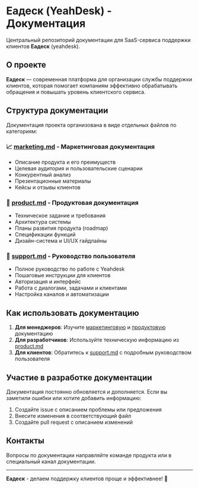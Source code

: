 # Еадеск (YeahDesk) - Документация

Центральный репозиторий документации для SaaS-сервиса поддержки клиентов **Еадеск** (yeahdesk).

## О проекте

**Еадеск** — современная платформа для организации службы поддержки клиентов, которая помогает компаниям эффективно обрабатывать обращения и повышать уровень клиентского сервиса.

## Структура документации

Документация проекта организована в виде отдельных файлов по категориям:

### 📈 [marketing.md](marketing.md) - Маркетинговая документация
- Описание продукта и его преимуществ
- Целевая аудитория и пользовательские сценарии
- Конкурентный анализ
- Презентационные материалы
- Кейсы и отзывы клиентов

### 🚀 [product.md](product.md) - Продуктовая документация
- Техническое задание и требования
- Архитектура системы
- Планы развития продукта (roadmap)
- Спецификации функций
- Дизайн-система и UI/UX гайдлайны

### 📖 [support.md](support.md) - Руководство пользователя
- Полное руководство по работе с Yeahdesk
- Пошаговые инструкции для клиентов
- Авторизация и интерфейс
- Работа с диалогами, задачами и клиентами
- Настройка каналов и автоматизации

## Как использовать документацию

1. **Для менеджеров**: Изучите [маркетинговую](marketing.md) и [продуктовую](product.md) документацию
2. **Для разработчиков**: Используйте техническую информацию из [product.md](product.md)
3. **Для клиентов**: Обратитесь к [support.md](support.md) с подробным руководством пользователя

## Участие в разработке документации

Документация постоянно обновляется и дополняется. Если вы заметили ошибки или хотите добавить информацию:

1. Создайте issue с описанием проблемы или предложения
2. Внесите изменения в соответствующий файл
3. Создайте pull request с описанием изменений

## Контакты

Вопросы по документации направляйте команде продукта или в специальный канал документации.

---

**Еадеск** - делаем поддержку клиентов проще и эффективнее! 🎯
